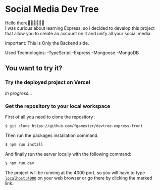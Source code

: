 # Social Media Dev Tree

Hello there👋🏼👋🏼👋🏼  
I was curious about learning Express, so i decided to develop this project that allow you to create an account on it and unify all your social media.

Important: This is Only the Backend side.

Used Technologies:
-TypeScript
-Express
-Mongoose
-MongoDB

## You want to try it?

### Try the deployed project on Vercel
*In progress...*

### Get the repository to your local workspace

First of all you need to clone the repository :
```bash
$ git clone https://github.com/fgamester/devtree-express-front
```
Then run the packages installation command:
```bash
$ npm run install
```
And finally run the server locally with the following command:
```bash
$ npm run dev
```
The project will be running at the 4000 port, so you will have to type [`localhost:4000`](http://localhost:4000) on your web browser or go there by clicking the marked link.